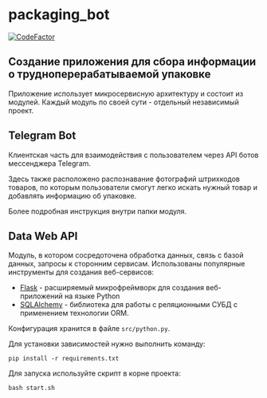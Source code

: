 # packaging_bot

[![CodeFactor](https://www.codefactor.io/repository/github/elejke/packaging_bot/badge?s=13bc3359e8141b92aadc60031fbbbc433c4a81ab)](https://www.codefactor.io/repository/github/elejke/packaging_bot)

## Cоздание приложения для сбора информации о трудноперерабатываемой упаковке

Приложение использует микросервисную архитектуру и состоит из модулей.
Каждый модуль по своей сути - отдельный независимый проект.

## Telegram Bot

Клиентская часть для взаимодействия с пользователем через API ботов мессенджера Telegram.

Здесь также расположено распознавание фотографий штрихкодов товаров, 
по которым пользователи смогут легко искать нужный товар и добавлять информацию об упаковке.

Более подробная инструкция внутри папки модуля. 

## Data Web API 

Модуль, в котором сосредоточена обработка данных, связь с базой данных, запросы к сторонним сервисам.
Использованы популярные инструменты для создания веб-сервисов: 
- [Flask](https://flask.palletsprojects.com/) - расширяемый микрофреймворк для создания веб-приложений на языке Python
- [SQLAlchemy](https://www.sqlalchemy.org/) - библиотека для работы с реляционными СУБД с применением технологии ORM.

Конфигурация хранится в файле `src/python.py`.

Для установки зависимостей нужно выполнить команду:

```pip install -r requirements.txt```

Для запуска используйте скрипт в корне проекта:

```bash start.sh```
